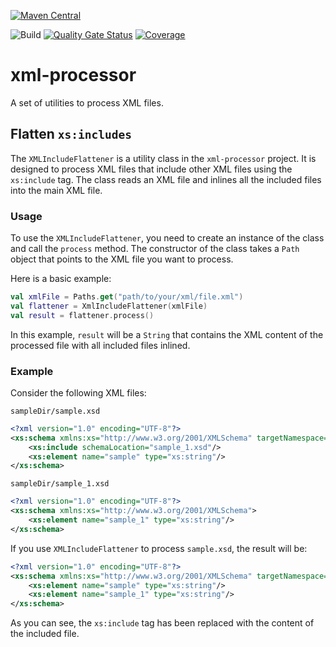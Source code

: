 [![Maven Central](https://img.shields.io/maven-central/v/io.github.tacascer/xml-processor.svg?label=Maven%20Central&logo=apachemaven)](https://central.sonatype.com/artifact/io.github.tacascer/xml-processor/0.1.0/overview)

![Build](https://github.com/tacascer-org/xml-processor/actions/workflows/build.yml/badge.svg?branch=main)
[![Quality Gate Status](https://sonarcloud.io/api/project_badges/measure?project=tacascer-org_xml-processor&metric=alert_status)](https://sonarcloud.io/summary/new_code?id=tacascer-org_xml-processor)
[![Coverage](https://sonarcloud.io/api/project_badges/measure?project=tacascer-org_xml-processor&metric=coverage)](https://sonarcloud.io/summary/new_code?id=tacascer-org_xml-processor)

# xml-processor
A set of utilities to process XML files.

## Flatten `xs:includes`

The `XMLIncludeFlattener` is a utility class in the `xml-processor` project. It is designed to process XML files that include other XML files using the `xs:include` tag. The class reads an XML file and inlines all the included files into the main XML file.

### Usage

To use the `XMLIncludeFlattener`, you need to create an instance of the class and call the `process` method. The constructor of the class takes a `Path` object that points to the XML file you want to process.

Here is a basic example:

```kotlin
val xmlFile = Paths.get("path/to/your/xml/file.xml")
val flattener = XmlIncludeFlattener(xmlFile)
val result = flattener.process()
```

In this example, `result` will be a `String` that contains the XML content of the processed file with all included files inlined.

### Example

Consider the following XML files:

`sampleDir/sample.xsd`
```xml
<?xml version="1.0" encoding="UTF-8"?>
<xs:schema xmlns:xs="http://www.w3.org/2001/XMLSchema" targetNamespace="http://www.sample.com">
    <xs:include schemaLocation="sample_1.xsd"/>
    <xs:element name="sample" type="xs:string"/>
</xs:schema>
```

`sampleDir/sample_1.xsd`
```xml
<?xml version="1.0" encoding="UTF-8"?>
<xs:schema xmlns:xs="http://www.w3.org/2001/XMLSchema">
    <xs:element name="sample_1" type="xs:string"/>
</xs:schema>
```

If you use `XMLIncludeFlattener` to process `sample.xsd`, the result will be:

```xml
<?xml version="1.0" encoding="UTF-8"?>
<xs:schema xmlns:xs="http://www.w3.org/2001/XMLSchema" targetNamespace="http://www.sample.com">
    <xs:element name="sample" type="xs:string"/>
    <xs:element name="sample_1" type="xs:string"/>
</xs:schema>
```

As you can see, the `xs:include` tag has been replaced with the content of the included file.

